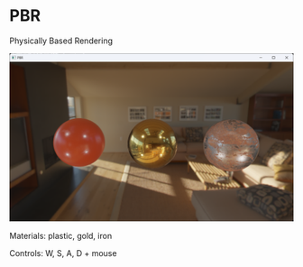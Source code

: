 # PBR
Physically Based Rendering

<div align="left">
    <img src="/demo.png" width="600px"</img> 
</div>

Materials: plastic, gold, iron

Controls: W, S, A, D + mouse
